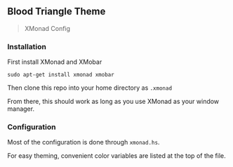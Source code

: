 ## Blood Triangle Theme
> XMonad Config

### Installation

First install XMonad and XMobar

```
sudo apt-get install xmonad xmobar
```

Then clone this repo into your home directory as `.xmonad`

From there, this should work as long as you use XMonad as your window manager.

### Configuration

Most of the configuration is done through `xmonad.hs`.

For easy theming, convenient color variables are listed at the top of the file.

